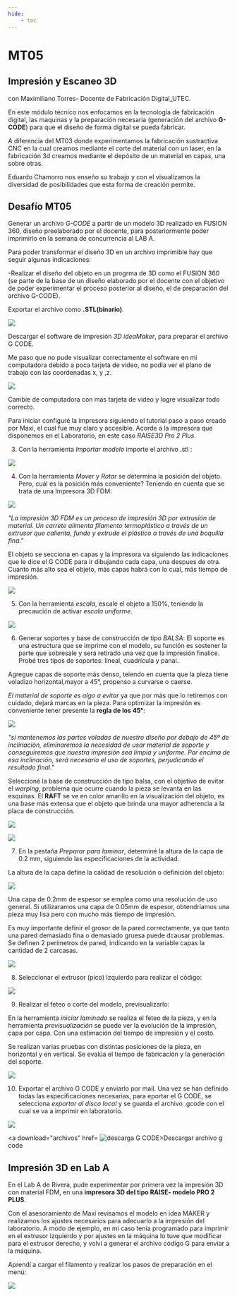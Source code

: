 ```yaml
---
hide:
    - toc
---
```


# MT05
## Impresión y Escaneo 3D
con Maximiliano Torres- Docente de Fabricación Digital_UTEC.

En este módulo técnico nos enfocamos en la tecnología de fabricación digital, las maquinas  y la preparación necesaria (generación del archivo **G-CODE**) para que el diseño de forma digital  se pueda fabricar. 

A diferencia del MT03 donde experimentamos la fabricación sustractiva CNC en la cual creamos mediante el corte del material con un laser, en la fabricación 3d  creamos mediante el depósito de un material en capas, una sobre otras.

 Eduardo Chamorro nos enseño su trabajo y con el visualizamos la diversidad de posibilidades que esta forma de creación permite. 

## Desafío MT05
Generar un archivo *G-CODE* a partir de un modelo 3D realizado en FUSION 360, diseño preelaborado por el docente, para posteriormente poder imprimirlo en la semana de concurrencia al LAB A.

Para poder transformar el diseño 3D en un archivo imprimible hay que seguir algunas indicaciones:

-Realizar el diseño del objeto en un progrma de 3D como el FUSION 360 (se parte de la base de un diseño elaborado por el docente con el objetivo de poder experimentar el proceso posterior al diseño, el de preparación del archivo G-CODE).

Exportar el archivo como **.STL(binario)**.

![](../images/MT05/1_2.JPG)

 Descargar el software de impresión *3D ideaMaker*, para preparar el archivo G CODE.

Me paso que no pude visualizar correctamente el software en mi computadora debido a poca tarjeta de video, no podia ver el plano de trabajo con las coordenadas x, y ,z.

![](../images/MT05/2a.JPG)

Cambie de computadora con mas tarjeta de video y logre visualizar todo correcto.

Para iniciar configuré la impresora siguiendo el tutorial paso a paso creado por Maxi, el cual fue muy claro y accesible. Acorde a la impresora que disponemos en el Laboratorio, en este caso *RAISE3D Pro 2 Plus*.

3) Con la herramienta *Importar  modelo* importe el archivo .stl :

![](../images/MT05/3.JPG)

4) Con la herramienta *Mover* y *Rotar* se determina la posición del objeto. Pero, cuál es la posición más conveniente? 
Teniendo en cuenta que se trata de una Impresora 3D FDM:

![](../images/MT05/impresora.JPG)

*"La impresión 3D FDM es un proceso de impresión 3D por extrusión de material. Un carrete alimenta filamento termoplástico a través de un extrusor que calienta, funde y extrude el plástico a través de una boquilla fina."*

El objeto se secciona en capas y la impresora va siguiendo las indicaciones que le dice el G CODE para ir dibujando cada capa, una despues de otra. Cuanto más alto sea el objeto, más capas habrá con lo cual, más tiempo de impresión.

![](../images/MT05/3a.JPG)

5) Con la herramienta *escala*, escalé el objeto a 150%, teniendo la precaución de activar *escala uniforme*. 

![](../images/MT05/4.JPG)

6) Generar soportes y base de construcción de tipo *BALSA*:
El soporte es una estructura que se imprime con el modelo, su función es sostener la parte que sobresale y será retirado una vez que la impresión finalice. 
Probé tres tipos de soportes: lineal, cuadrícula y panal. 

Agregue capas de soporte más denso, teiendo en cuenta que la pieza tiene voladizo horizontal,mayor a 45°, propenso a curvarse o caerse.

*El material de soporte es algo a evitar* ya que por más que lo retiremos con cuidado, dejará marcas en la pieza. Para optimizar la impresión es conveniente tener presente la **regla de los 45°**:

![](../images/MT05/regla45.JPG)

 *"si mantenemos las partes voladas de nuestro diseño por debajo de 45º de inclinación, eliminaremos la necesidad de usar material de soporte y conseguiremos que nuestra impresión sea limpia y uniforme. Por encima de esa inclinación, será necesario el uso de soportes, perjudicando el resultado final."*

Seleccioné la base de construcción de tipo balsa, con el objetivo de evitar el *warping*, problema que ocurre cuando la pieza se levanta en las esquinas. El **RAFT** se ve en color amarillo en la visualización del objeto, es una base más extensa que el objeto que brinda una mayor adherencia a la placa de construcción.

![](../images/MT05/6.JPG)

![](../images/MT05/6b.JPG)

7) En la pestaña *Preparar para laminar*, determiné la altura de la capa de 0.2 mm, siguiendo las especificaciones de la actividad.

La altura de la capa define la calidad de resolución o definición del objeto:

![](../images/MT05/capas.JPG)

Una capa de 0.2mm de espesor se emplea como una resolución de uso general.
Si utilizaramos una capa de 0.05mm de espesor, obtendriamos una pieza muy lisa pero con mucho más tiempo de impresión. 

Es muy importante definir el grosor de la pared correctamente, ya que tanto una pared demasiado fina o demasiado gruesa puede dcausar problemas. Se definen 2 perímetros de pared, indicando en la variable capas la cantidad de 2 carcasas.

![](../images/MT05/7.JPG)

8) Seleccionar el extrusor (pico) Izquierdo para realizar el código:

![](../images/MT05/8.JPG)

9) Realizar el feteo o corte del modelo, previsualizarlo:

En la herramienta *iniciar laminado* se realiza el feteo de la pieza, y  en la herramienta *previsualización* se puede ver la evolución de la impresión, capa por capa. Con una estimación del tiempo de impresión y el costo.

Se realizan varias pruebas con distintas posiciones de la pieza, en horizontal y en vertical. Se evalúa el tiempo de fabricación y la generación del soporte.

![](../images/MT05/varios.JPG)

10) Exportar el archivo G CODE y enviarlo por mail.
Una vez se han definido todas las especificaciones necesarias, para eportar el G CODE, se selecciona *exportar al disco local* y se guarda el archivo .gcode con el cual se va a imprimir en laboratorio. 

![](../images/MT05/10.JPG)

<a download="archivos" href=
![descarga G CODE](../archivos/Cecilia_Barran.gcode)>Descargar archivo g code</a>

## Impresión 3D en Lab A

En el Lab A de Rivera, pude experimentar por primera vez la impresión 3D con material FDM, en una **impresora 3D del tipo RAISE-  modelo PRO 2 PLUS**.

Con el asesoramiento de Maxi revisamos el modelo en idea MAKER y realizamos los ajustes necesarios para adecuarlo a la impresión del laboratorio. A modo de ejemplo, en mi caso tenia programado para imprimir en el extrusor izquierdo y por ajustes en la máquina lo tuve que modificar para el extrusor derecho, y volví a generar el archivo  código G para enviar a la máquina.

Aprendí a cargar el filamento y realizar los pasos de preparación en el menú:

![](../images/MT05/I2.JPG)




